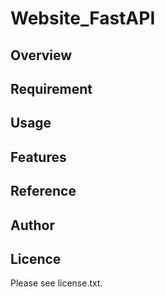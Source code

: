 # Website_FastAPI 
 
## Overview 

 
## Requirement 


## Usage 

 
## Features 

 
## Reference 

 
## Author 

 
## Licence

Please see license.txt. 
